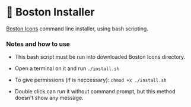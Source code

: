 # 🔽 Boston Installer
[Boston Icons](https://www.opendesktop.org/p/1012402/) command line installer, using bash scripting.

### Notes and how to use

* This bash script must be run into downloaded Boston Icons directory.

* Open a terminal on it and run `./install.sh`

* To give permissions (if is neccessary): `chmod +x ./install.sh`

* Double click can run it without command prompt, but this method doesn't show any message.

